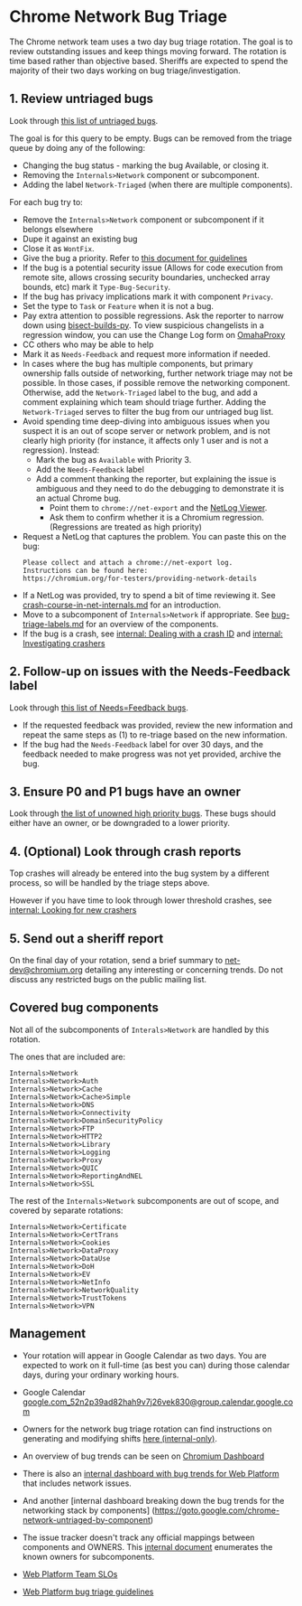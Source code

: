 # Chrome Network Bug Triage

The Chrome network team uses a two day bug triage rotation. The goal is to
review outstanding issues and keep things moving forward. The rotation is time
based rather than objective based. Sheriffs are expected to spend the majority
of their two days working on bug triage/investigation.

## 1. Review untriaged bugs

Look through [this list of untriaged
bugs](https://bugs.chromium.org/p/chromium/issues/list?sort=pri%20-stars%20-opened&q=status%3Aunconfirmed%2Cuntriaged%20-Needs%3DFeedback%20-Label%3ANetwork-Triaged%20-has%3ANextAction%20component%3DInternals%3ENetwork%3EReportingAndNEL%2CInternals%3ENetwork%3ECache%3ESimple%2CInternals%3ENetwork%2CInternals%3ENetwork%3ECache%2CInternals%3ENetwork%3ESSL%2CInternals%3ENetwork%3EQUIC%2CInternals%3ENetwork%3EAuth%2CInternals%3ENetwork%3EHTTP2%2CInternals%3ENetwork%3EProxy%2CInternals%3ENetwork%3ELibrary%2CInternals%3ENetwork%3ELogging%2CInternals%3ENetwork%3EConnectivity%2CInternals%3ENetwork%3EDomainSecurityPolicy%2CInternals%3ENetwork%3EFTP%2CInternals%3ENetwork%3EDNS).

The goal is for this query to be empty. Bugs can be removed from the triage queue
by doing any of the following:

* Changing the bug status - marking the bug Available, or closing it.
* Removing the `Internals>Network` component or subcomponent.
* Adding the label `Network-Triaged` (when there are multiple components).

For each bug try to:

* Remove the `Internals>Network` component or subcomponent if it belongs
  elsewhere
* Dupe it against an existing bug
* Close it as `WontFix`.
* Give the bug a priority. Refer to [this document for guidelines](https://docs.google.com/document/d/1JOtp1LS7suqTjMuv41jQFc7aCTR33zJKPoGjKpvVFCA)
* If the bug is a potential security issue (Allows for code execution from remote
  site, allows crossing security boundaries, unchecked array bounds, etc) mark
  it `Type-Bug-Security`.
* If the bug has privacy implications mark it with component `Privacy`.
* Set the type to `Task` or `Feature` when it is not a bug.
* Pay extra attention to possible regressions. Ask the reporter to narrow down using
  [bisect-builds-py](https://www.chromium.org/developers/bisect-builds-py). To
  view suspicious changelists in a regression window, you can use the Change Log
  form on [OmahaProxy](https://omahaproxy.appspot.com/)
* CC others who may be able to help
* Mark it as `Needs-Feedback` and request more information if needed.
* In cases where the bug has multiple components, but primary ownership falls
  outside of networking, further network triage may not be possible. In those
  cases, if possible remove the networking component. Otherwise, add the
  `Network-Triaged` label to the bug, and add a comment explaining which team
  should triage further. Adding the `Network-Triaged` serves to filter the
  bug from our untriaged bug list.
* Avoid spending time deep-diving into ambiguous issues when you suspect it is
  an out of scope server or network problem, and is not clearly high priority
  (for instance, it affects only 1 user and is not a regression).
  Instead:
  * Mark the bug as `Available` with Priority 3.
  * Add the `Needs-Feedback` label
  * Add a comment thanking the reporter, but explaining the issue is ambiguous
    and they need to do the debugging to demonstrate it is an actual Chrome bug.
    * Point them to `chrome://net-export` and the
      [NetLog Viewer](https://netlog-viewer.appspot.com/).
    * Ask them to confirm whether it is a Chromium regression. (Regressions are
      treated as high priority)
* Request a NetLog that captures the problem. You can paste this on the bug:
  ```
  Please collect and attach a chrome://net-export log.
  Instructions can be found here:
  https://chromium.org/for-testers/providing-network-details
  ```
* If a NetLog was provided, try to spend a bit of time reviewing it. See
  [crash-course-in-net-internals.md](crash-course-in-net-internals.md) for an
  introduction.
* Move to a subcomponent of `Internals>Network` if appropriate. See
  [bug-triage-labels.md](bug-triage-labels.md) for an overview of the components.
* If the bug is a crash, see [internal: Dealing with a crash
  ID](https://goto.google.com/network_triage_internal#dealing-with-a-crash-id)
and [internal: Investigating
crashers](https://goto.google.com/network_triage_internal#investigating-crashers)

## 2. Follow-up on issues with the Needs-Feedback label

Look through [this list of Needs=Feedback
bugs](https://bugs.chromium.org/p/chromium/issues/list?sort=-modified%20-modified&q=Needs%3DFeedback%20component%3DInternals%3ENetwork%3EReportingAndNEL%2CInternals%3ENetwork%3ECache%3ESimple%2CInternals%3ENetwork%2CInternals%3ENetwork%3ECache%2CInternals%3ENetwork%3ESSL%2CInternals%3ENetwork%3EQUIC%2CInternals%3ENetwork%3EAuth%2CInternals%3ENetwork%3EHTTP2%2CInternals%3ENetwork%3EProxy%2CInternals%3ENetwork%3ELibrary%2CInternals%3ENetwork%3ELogging%2CInternals%3ENetwork%3EConnectivity%2CInternals%3ENetwork%3EDomainSecurityPolicy%2CInternals%3ENetwork%3EFTP%2CInternals%3ENetwork%3EDNS).

* If the requested feedback was provided, review the new information and repeat
  the same steps as (1) to re-triage based on the new information.
* If the bug had the `Needs-Feedback` label for over 30 days, and the
  feedback needed to make progress was not yet provided, archive the bug.

## 3. Ensure P0 and P1 bugs have an owner

Look through [the list of unowned high priority
bugs](https://bugs.chromium.org/p/chromium/issues/list?sort=pri%20-stars%20-opened&q=Pri%3A0%2C1%20-has%3Aowner%20-label%3ANetwork-Triaged%20component%3DInternals%3ENetwork%3EReportingAndNEL%2CInternals%3ENetwork%3ECache%3ESimple%2CInternals%3ENetwork%2CInternals%3ENetwork%3ECache%2CInternals%3ENetwork%3ESSL%2CInternals%3ENetwork%3EQUIC%2CInternals%3ENetwork%3EAuth%2CInternals%3ENetwork%3EHTTP2%2CInternals%3ENetwork%3EProxy%2CInternals%3ENetwork%3ELibrary%2CInternals%3ENetwork%3ELogging%2CInternals%3ENetwork%3EConnectivity%2CInternals%3ENetwork%3EDomainSecurityPolicy%2CInternals%3ENetwork%3EFTP%2CInternals%3ENetwork%3EDNS).
These bugs should either have an owner, or be downgraded to a lower priority.

## 4. (Optional) Look through crash reports

Top crashes will already be entered into the bug system by a different process,
so will be handled by the triage steps above.

However if you have time to look through lower threshold crashes, see
[internal: Looking for new crashers](https://goto.google.com/network_triage_internal#looking-for-new-crashers)

## 5. Send out a sheriff report

On the final day of your rotation, send a brief summary to net-dev@chromium.org
detailing any interesting or concerning trends. Do not discuss any restricted
bugs on the public mailing list.

## Covered bug components

Not all of the subcomponents of `Interals>Network` are handled by this rotation.

The ones that are included are:

```
Internals>Network
Internals>Network>Auth
Internals>Network>Cache
Internals>Network>Cache>Simple
Internals>Network>DNS
Internals>Network>Connectivity
Internals>Network>DomainSecurityPolicy
Internals>Network>FTP
Internals>Network>HTTP2
Internals>Network>Library
Internals>Network>Logging
Internals>Network>Proxy
Internals>Network>QUIC
Internals>Network>ReportingAndNEL
Internals>Network>SSL
```

The rest of the `Internals>Network` subcomponents are out of scope,
and covered by separate rotations:

```
Internals>Network>Certificate
Internals>Network>CertTrans
Internals>Network>Cookies
Internals>Network>DataProxy
Internals>Network>DataUse
Internals>Network>DoH
Internals>Network>EV
Internals>Network>NetInfo
Internals>Network>NetworkQuality
Internals>Network>TrustTokens
Internals>Network>VPN
```

## Management

* Your rotation will appear in Google Calendar as two days. You are expected to
  work on it full-time (as best you can) during those calendar days, during your
  ordinary working hours.

* Google Calendar [google.com_52n2p39ad82hah9v7j26vek830@group.calendar.google.com](https://calendar.google.com/calendar/embed?src=google.com_52n2p39ad82hah9v7j26vek830%40group.calendar.google.com&ctz=America%2FLos_Angeles)

* Owners for the network bug triage rotation can find instructions on
generating and modifying shifts
[here (internal-only)](https://goto.google.com/pflvb).

* An overview of bug trends can be seen on [Chromium
  Dashboard](https://chromiumdash.appspot.com/components/Internals/Network?project=Chromium)

* There is also an [internal dashboard with bug trends for Web
  Platform](https://goto.google.com/blink-untriaged-by-team) that includes network issues.

* And another [internal dashboard breaking down the bug trends for the
  networking stack by components]
  (https://goto.google.com/chrome-network-untriaged-by-component)

* The issue tracker doesn't track any official mappings between components and
  OWNERS. This [internal document](https://goto.google.com/kojfj) enumerates
  the known owners for subcomponents.

* [Web Platform Team SLOs](https://docs.google.com/document/d/18ylPve6jd43m8B7Dil6xmS4G9MHL2_DhQon72je-O9o/edit)

* [Web Platform bug triage guidelines](https://docs.google.com/document/d/1JOtp1LS7suqTjMuv41jQFc7aCTR33zJKPoGjKpvVFCA)
